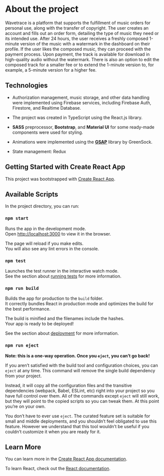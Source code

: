 # About the project

Wavetrace is a platform that supports the fulfillment of music orders for personal use, along with the transfer of copyright. The user creates an account and fills out an order form, detailing the type of music they need or its intended use. After 24 hours, the user receives a freshly composed 1-minute version of the music with a watermark in the dashboard on their profile. If the user likes the composed music, they can proceed with the payment process. Upon payment, the track is available for download in high-quality audio without the watermark. There is also an option to edit the composed track for a smaller fee or to extend the 1-minute version to, for example, a 5-minute version for a higher fee.

## Technologies

- Authorization management, music storage, and other data handling were implemented using Firebase services, including Firebase Auth, Firestore, and Realtime Database.

- The project was created in TypeScript using the React.js library.

- <b>SASS</b> preprocessor, <b>Bootstrap</b>, and <b>Material UI</b> for some ready-made components were used for styling.

- Animations were implemented using the <b><u>GSAP</u></b> library by GreenSock.

- State management: Redux

## Getting Started with Create React App

This project was bootstrapped with [Create React App](https://github.com/facebook/create-react-app).

## Available Scripts

In the project directory, you can run:

### `npm start`

Runs the app in the development mode.\
Open [http://localhost:3000](http://localhost:3000) to view it in the browser.

The page will reload if you make edits.\
You will also see any lint errors in the console.

### `npm test`

Launches the test runner in the interactive watch mode.\
See the section about [running tests](https://facebook.github.io/create-react-app/docs/running-tests) for more information.

### `npm run build`

Builds the app for production to the `build` folder.\
It correctly bundles React in production mode and optimizes the build for the best performance.

The build is minified and the filenames include the hashes.\
Your app is ready to be deployed!

See the section about [deployment](https://facebook.github.io/create-react-app/docs/deployment) for more information.

### `npm run eject`

**Note: this is a one-way operation. Once you `eject`, you can’t go back!**

If you aren’t satisfied with the build tool and configuration choices, you can `eject` at any time. This command will remove the single build dependency from your project.

Instead, it will copy all the configuration files and the transitive dependencies (webpack, Babel, ESLint, etc) right into your project so you have full control over them. All of the commands except `eject` will still work, but they will point to the copied scripts so you can tweak them. At this point you’re on your own.

You don’t have to ever use `eject`. The curated feature set is suitable for small and middle deployments, and you shouldn’t feel obligated to use this feature. However we understand that this tool wouldn’t be useful if you couldn’t customize it when you are ready for it.

## Learn More

You can learn more in the [Create React App documentation](https://facebook.github.io/create-react-app/docs/getting-started).

To learn React, check out the [React documentation](https://reactjs.org/).
